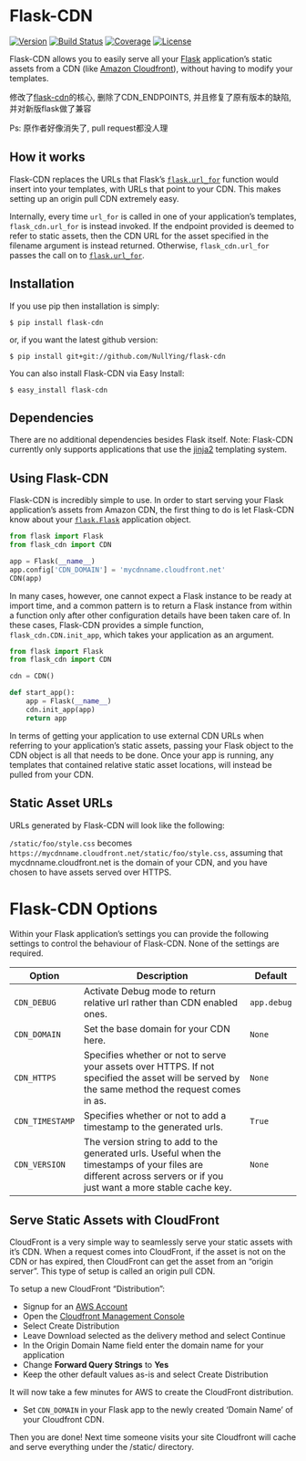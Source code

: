 # Flask-CDN

[![Version](https://img.shields.io/pypi/v/flask-cdn-auto.svg)](https://pypi.org/project/Flask-CDN-Auto)
[![Build Status](https://travis-ci.org/NullYing/flask-cdn.png)](https://travis-ci.org/NullYing/flask-cdn)
[![Coverage](https://coveralls.io/repos/NullYing/flask-cdn/badge.svg)](https://coveralls.io/github/NullYing/flask-cdn)
[![License](https://img.shields.io/pypi/l/flask-cdn-auto.svg)](https://github.com/NullYing/flask-cdn/blob/master/LICENSE.txt)

Flask-CDN allows you to easily serve all your [Flask](http://flask.pocoo.org/) application’s static assets from a CDN (like [Amazon Cloudfront](https://aws.amazon.com/cloudfront/)), without having to modify your templates.

修改了[flask-cdn](https://github.com/libwilliam/flask-cdn)的核心, 删除了CDN_ENDPOINTS, 并且修复了原有版本的缺陷, 并对新版flask做了兼容

Ps: 原作者好像消失了, pull request都没人理

## How it works
Flask-CDN replaces the URLs that Flask’s [`flask.url_for`](http://flask.pocoo.org/docs/latest/api/#flask.url_for) function would insert into your templates, with URLs that point to your CDN. This makes setting up an origin pull CDN extremely easy.

Internally, every time `url_for` is called in one of your application’s templates, `flask_cdn.url_for` is instead invoked. If the endpoint provided is deemed to refer to static assets, then the CDN URL for the asset specified in the filename argument is instead returned. Otherwise, `flask_cdn.url_for` passes the call on to [`flask.url_for`](http://flask.pocoo.org/docs/latest/api/#flask.url_for).


## Installation
If you use pip then installation is simply:
```shell
$ pip install flask-cdn
```

or, if you want the latest github version:
```shell
$ pip install git+git://github.com/NullYing/flask-cdn
```

You can also install Flask-CDN via Easy Install:
```shell
$ easy_install flask-cdn
```

## Dependencies

There are no additional dependencies besides Flask itself. Note: Flask-CDN currently only supports applications that use the [jinja2](http://jinja.pocoo.org/docs/) templating system.


## Using Flask-CDN
Flask-CDN is incredibly simple to use. In order to start serving your Flask application’s assets from Amazon CDN, the first thing to do is let Flask-CDN know about your [`flask.Flask`](http://flask.pocoo.org/docs/latest/api/#flask.Flask) application object.

```python
from flask import Flask
from flask_cdn import CDN

app = Flask(__name__)
app.config['CDN_DOMAIN'] = 'mycdnname.cloudfront.net'
CDN(app)
```

In many cases, however, one cannot expect a Flask instance to be ready at import time, and a common pattern is to return a Flask instance from within a function only after other configuration details have been taken care of. In these cases, Flask-CDN provides a simple function, `flask_cdn.CDN.init_app`, which takes your application as an argument.

```python
from flask import Flask
from flask_cdn import CDN

cdn = CDN()

def start_app():
    app = Flask(__name__)
    cdn.init_app(app)
    return app
```

In terms of getting your application to use external CDN URLs when referring to your application’s static assets, passing your Flask object to the CDN object is all that needs to be done. Once your app is running, any templates that contained relative static asset locations, will instead be pulled from your CDN.


## Static Asset URLs
URLs generated by Flask-CDN will look like the following:

`/static/foo/style.css` becomes `https://mycdnname.cloudfront.net/static/foo/style.css`, assuming that mycdnname.cloudfront.net is the domain of your CDN, and you have chosen to have assets served over HTTPS.


# Flask-CDN Options
Within your Flask application’s settings you can provide the following settings to control the behaviour of Flask-CDN. None of the settings are required.

| Option | Description | Default |
| ------ | ----------- | ------- |
| `CDN_DEBUG` | Activate Debug mode to return relative url rather than CDN enabled ones. | `app.debug` |
| `CDN_DOMAIN` | Set the base domain for your CDN here. | `None` |
| `CDN_HTTPS` | Specifies whether or not to serve your assets over HTTPS. If not specified the asset will be served by the same method the request comes in as. | `None` |
| `CDN_TIMESTAMP` | Specifies whether or not to add a timestamp to the generated urls. | `True` |
| `CDN_VERSION` | The version string to add to the generated urls. Useful when the timestamps of your files are different across servers or if you just want a more stable cache key. | `None` |


## Serve Static Assets with CloudFront
CloudFront is a very simple way to seamlessly serve your static assets with it’s CDN. When a request comes into CloudFront, if the asset is not on the CDN or has expired, then CloudFront can get the asset from an “origin server”. This type of setup is called an origin pull CDN.

To setup a new CloudFront “Distribution”:

- Signup for an [AWS Account](https://aws.amazon.com/)
- Open the [Cloudfront Management Console](https://console.aws.amazon.com/cloudfront/)
- Select Create Distribution
- Leave Download selected as the delivery method and select Continue
- In the Origin Domain Name field enter the domain name for your application
- Change **Forward Query Strings** to **Yes**
- Keep the other default values as-is and select Create Distribution

It will now take a few minutes for AWS to create the CloudFront distribution.

- Set `CDN_DOMAIN` in your Flask app to the newly created ‘Domain Name’ of your Cloudfront CDN.

Then you are done! Next time someone visits your site Cloudfront will cache and serve everything under the /static/ directory.
